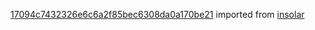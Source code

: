 [17094c7432326e6c6a2f85bec6308da0a170be21](https://github.com/insolar/insolar/commit/17094c7432326e6c6a2f85bec6308da0a170be21) imported from [insolar](https://github.com/insolar/insolar)
